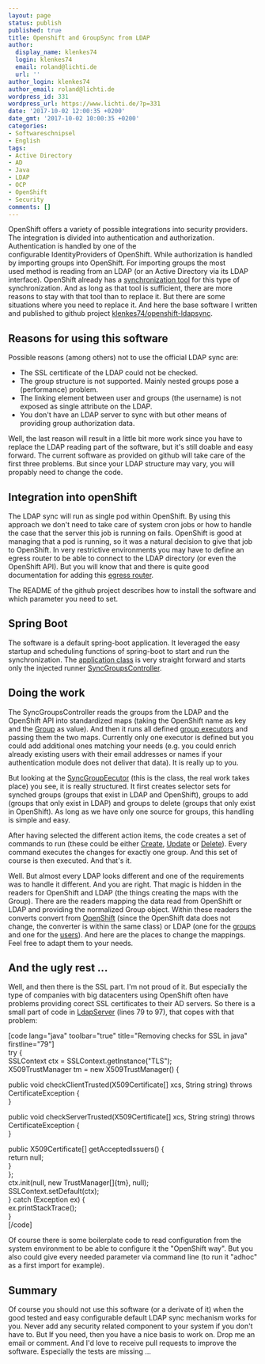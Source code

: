 ```yaml
---
layout: page
status: publish
published: true
title: Openshift and GroupSync from LDAP
author:
  display_name: klenkes74
  login: klenkes74
  email: roland@lichti.de
  url: ''
author_login: klenkes74
author_email: roland@lichti.de
wordpress_id: 331
wordpress_url: https://www.lichti.de/?p=331
date: '2017-10-02 12:00:35 +0200'
date_gmt: '2017-10-02 10:00:35 +0200'
categories:
- Softwareschnipsel
- English
tags:
- Active Directory
- AD
- Java
- LDAP
- OCP
- OpenShift
- Security
comments: []
---
```

<p>OpenShift offers a variety of possible integrations into security providers. The integration is divided into authentication and authorization. Authentication is handled by one of the configurable IdentityProviders of OpenShift. While authorization is handled by importing groups into OpenShift. For importing groups the most used method is reading from an LDAP (or an Active Directory via its LDAP interface). OpenShift already has a <a href="https://docs.openshift.com/container-platform/3.6/install_config/syncing_groups_with_ldap.html" target="_blank" rel="nofollow noopener noreferrer">synchronization tool</a> for this type of synchronization. And as long as that tool is sufficient, there are more reasons to stay with that tool than to replace it. But there are some situations where you need to replace it. And here the base software I written and published to github project <a href="https://github.com/klenkes74/openshift-ldapsync" target="_blank" rel="nofollow noopener noreferrer">klenkes74/openshift-ldapsync</a>.</p>
<p><!--more--></p>
<h2>Reasons for using this software</h2>
<p>Possible reasons (among others) not to use the official LDAP sync are:</p>
<ul>
<li>The SSL certificate of the LDAP could not be checked.</li>
<li>The group structure is not supported. Mainly nested groups pose a (performance) problem.</li>
<li>The linking element between user and groups (the username) is not exposed as single attribute on the LDAP.</li>
<li>You don't have an LDAP server to sync with but other means of providing group authorization data.</li>
</ul>
<p>Well, the last reason will result in a little bit more work since you have to replace the LDAP reading part of the software, but it's still doable and easy forward. The current software as provided on github will take care of the first three problems. But since your LDAP structure may vary, you will propably need to change the code.</p>
<h2>Integration into openShift</h2>
<p>The LDAP sync will run as single pod within OpenShift. By using this approach we don't need to take care of system cron jobs or how to handle the case that the server this job is running on fails. OpenShift is good at managing that a pod is running, so it was a natural decision to give that job to OpenShift. In very restrictive environments you may have to define an egress router to be able to connect to the LDAP directory (or even the OpenShift API). But you will know that and there is quite good documentation for adding this <a title="Defining an egress router for OpenShift" href="https://docs.openshift.com/container-platform/3.6/admin_guide/managing_pods.html#admin-guide-deploying-an-egress-router-pod-pods" target="_blank" rel="nofollow noopener noreferrer">egress router</a>.</p>
<p>The README of the github project describes how to install the software and which parameter you need to set.</p>
<h2>Spring Boot</h2>
<p>The software is a default spring-boot application. It leveraged the easy startup and scheduling functions of spring-boot to start and run the synchronization. The <a href="https://github.com/klenkes74/openshift-ldapsync/blob/master/src/main/java/de/kaiserpfalzedv/ocp/groupsync/Application.java" target="_blank" rel="nofollow noopener noreferrer">application class</a> is very straight forward and starts only the injected runner <a href="https://github.com/klenkes74/openshift-ldapsync/blob/master/src/main/java/de/kaiserpfalzedv/ocp/groupsync/SyncGroupsController.java" target="_blank" rel="nofollow noopener noreferrer">SyncGroupsController</a>.</p>
<h2>Doing the work</h2>
<p>The SyncGroupsController reads the groups from the LDAP and the OpenShift API into standardized maps (taking the OpenShift name as key and the <a href="https://github.com/klenkes74/openshift-ldapsync/blob/master/src/main/java/de/kaiserpfalzedv/ocp/groupsync/groups/Group.java" target="_blank" rel="nofollow noopener noreferrer">Group</a> as value). And then it runs all defined <a href="https://github.com/klenkes74/openshift-ldapsync/blob/master/src/main/java/de/kaiserpfalzedv/ocp/groupsync/GroupExecutor.java" target="_blank" rel="nofollow noopener noreferrer">group executors</a> and passing them the two maps. Currently only one executor is defined but you could add additional ones matching your needs (e.g. you could enrich already existing users with their email addresses or names if your authentication module does not deliver that data). It is really up to you.</p>
<p>But looking at the <a href="https://github.com/klenkes74/openshift-ldapsync/blob/master/src/main/java/de/kaiserpfalzedv/ocp/groupsync/ocp/SyncGroupExecutor.java" target="_blank" rel="nofollow noopener noreferrer">SyncGroupEecutor</a> (this is the class, the real work takes place) you see, it is really structured. It first creates selector sets for synched groups (groups that exist in LDAP and OpenShift), groups to add (groups that only exist in LDAP) and groups to delete (groups that only exist in OpenShift). As long as we have only one source for groups, this handling is simple and easy.</p>
<p>After having selected the different action items, the code creates a set of commands to run (these could be either <a href="https://github.com/klenkes74/openshift-ldapsync/blob/master/src/main/java/de/kaiserpfalzedv/ocp/groupsync/ocp/actions/Create.java" target="_blank" rel="nofollow noopener noreferrer">Create</a>, <a href="https://github.com/klenkes74/openshift-ldapsync/blob/master/src/main/java/de/kaiserpfalzedv/ocp/groupsync/ocp/actions/Update.java" target="_blank" rel="nofollow noopener noreferrer">Update</a> or <a href="https://github.com/klenkes74/openshift-ldapsync/blob/master/src/main/java/de/kaiserpfalzedv/ocp/groupsync/ocp/actions/Delete.java" target="_blank" rel="nofollow noopener noreferrer">Delete</a>). Every command executes the changes for exactly one group. And this set of course is then executed. And that's it.</p>
<p>Well. But almost every LDAP looks different and one of the requirements was to handle it different. And you are right. That magic is hidden in the readers for OpenShift and LDAP (the things creating the maps with the Group). There are the readers mapping the data read from OpenShift or LDAP and providing the normalized Group object. Within these readers the converts convert from <a href="https://github.com/klenkes74/openshift-ldapsync/blob/master/src/main/java/de/kaiserpfalzedv/ocp/groupsync/ocp/OcpGroupReader.java" target="_blank" rel="nofollow noopener noreferrer">OpenShift</a> (since the OpenShift data does not change, the converter is within the same class) or LDAP (one for the <a href="https://github.com/klenkes74/openshift-ldapsync/blob/master/src/main/java/de/kaiserpfalzedv/ocp/groupsync/ldap/LdapGroupConverter.java" target="_blank" rel="nofollow noopener noreferrer">groups</a> and one for the <a href="https://github.com/klenkes74/openshift-ldapsync/blob/master/src/main/java/de/kaiserpfalzedv/ocp/groupsync/ldap/LdapUserConverter.java" target="_blank" rel="nofollow noopener noreferrer">users</a>). And here are the places to change the mappings. Feel free to adapt them to your needs.</p>
<h2>And the ugly rest ...</h2>
<p>Well, and then there is the SSL part. I'm not proud of it. But especially the type of companies with big datacenters using OpenShift often have problems providing corect SSL certificates to their AD servers. So there is a small part of code in <a href="https://github.com/klenkes74/openshift-ldapsync/blob/master/src/main/java/de/kaiserpfalzedv/ocp/groupsync/ldap/LdapServer.java" target="_blank" rel="nofollow noopener noreferrer">LdapServer</a> (lines 79 to 97), that copes with that problem:</p>
<p>[code lang="java" toolbar="true" title="Removing checks for SSL in java" firstline="79"]<br />
try {<br />
  SSLContext ctx = SSLContext.getInstance(&quot;TLS&quot;);<br />
  X509TrustManager tm = new X509TrustManager() {</p>
<p>    public void checkClientTrusted(X509Certificate[] xcs, String string) throws CertificateException {<br />
    }</p>
<p>    public void checkServerTrusted(X509Certificate[] xcs, String string) throws CertificateException {<br />
    }</p>
<p>    public X509Certificate[] getAcceptedIssuers() {<br />
      return null;<br />
    }<br />
  };<br />
  ctx.init(null, new TrustManager[]{tm}, null);<br />
  SSLContext.setDefault(ctx);<br />
} catch (Exception ex) {<br />
  ex.printStackTrace();<br />
}<br />
[/code]</p>
<p>Of course there is some boilerplate code to read configuration from the system environment to be able to configure it the "OpenShift way". But you also could give every needed parameter via command line (to run it "adhoc" as a first import for example).</p>
<h2>Summary</h2>
<p>Of course you should not use this software (or a derivate of it) when the good tested and easy configurable default LDAP sync mechanism works for you. Never add any security related component to your system if you don't have to. But If you need, then you have a nice basis to work on. Drop me an email or comment. And I'd love to receive pull requests to improve the software. Especially the tests are missing ...</p>
